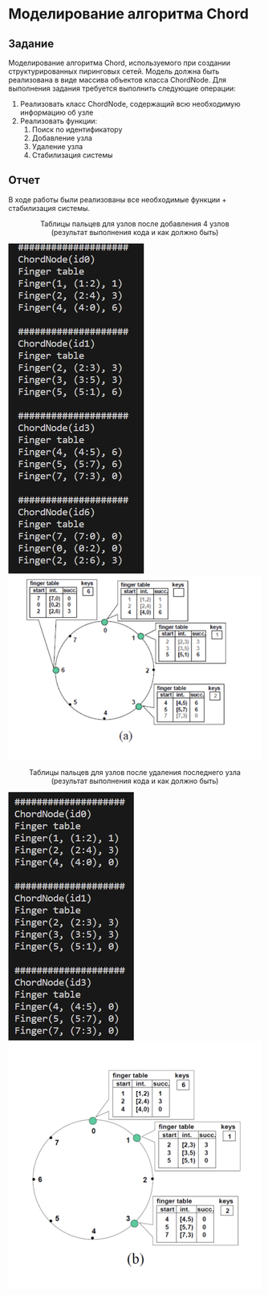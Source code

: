 # Моделирование алгоритма Chord

## Задание

Моделирование алгоритма Chord, используемого при создании структурированных 
пиринговых сетей. Модель должна быть реализована в виде массива объектов класса 
ChordNode. Для выполнения задания требуется выполнить следующие операции:
1. Реализовать класс ChordNode, содержащий всю необходимую информацию об узле
2. Реализовать функции:
    1. Поиск по идентификатору
    2. Добавление узла
    3. Удаление узла
    4. Стабилизация системы

## Отчет
В ходе работы были реализованы все необходимые функции + стабилизация системы.

<p align="center">
   Таблицы пальцев для узлов после добавления 4 узлов<br> 
   (результат выполнения кода и как должно быть)
   

  ![](screenshots/4nodes.png)
  ![](screenshots/4nodes_book.png)
</p>


<p align="center">
   Таблицы пальцев для узлов после удаления последнего узла<br> 
   (результат выполнения кода и как должно быть)
   

  ![](screenshots/3nodes.png)
  ![](screenshots/3nodes_book.png)
</p>